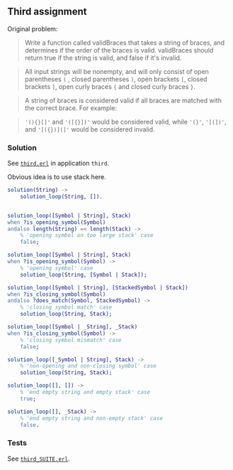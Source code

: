 ## Third assignment

Original problem:

> Write a function called validBraces that takes a string of braces, and determines if the order of the braces is valid. validBraces should return true if the string is valid, and false if it's invalid.

> All input strings will be nonempty, and will only consist of open parentheses `(` , closed parentheses `)`, open brackets `[`, closed brackets `]`, open curly braces `{` and closed curly braces `}`.

> A string of braces is considered valid if all braces are matched with the correct brace. For example:

> `'(){}[]'` and `'([{}])'` would be considered valid, while `'(}'`, `'[(])'`, and `'[({})](]'` would be considered invalid.

### Solution

See [`third.erl`](apps/third/src/third.erl) in application `third`.

Obvious idea is to use stack here.

```erlang
solution(String) ->
    solution_loop(String, []).


solution_loop([Symbol | String], Stack)
when ?is_opening_symbol(Symbol)
andalso length(String) =< length(Stack) ->
    % 'opening symbol on too large stack' case
    false;

solution_loop([Symbol | String], Stack)
when ?is_opening_symbol(Symbol) ->
    % 'opening symbol' case
    solution_loop(String, [Symbol | Stack]);

solution_loop([Symbol | String], [StackedSymbol | Stack])
when ?is_closing_symbol(Symbol)
andalso ?does_match(Symbol, StackedSymbol) ->
    % 'closing symbol match' case
    solution_loop(String, Stack);

solution_loop([Symbol | _String], _Stack)
when ?is_closing_symbol(Symbol) ->
    % 'closing symbol mismatch' case
    false;

solution_loop([_Symbol | String], Stack) ->
    % 'non-opening and non-closing symbol' case
    solution_loop(String, Stack);

solution_loop([], []) ->
    % 'end empty string and empty stack' case
    true;

solution_loop([], _Stack) ->
    % 'end empty string and non-empty stack' case
    false.
```

### Tests

See [`third_SUITE.erl`](test/third_SUITE.erl).
